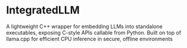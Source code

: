 # IntegratedLLM
A lightweight C++ wrapper for embedding LLMs into standalone executables, exposing C-style APIs callable from Python. Built on top of llama.cpp for efficient CPU inference in secure, offline environments
